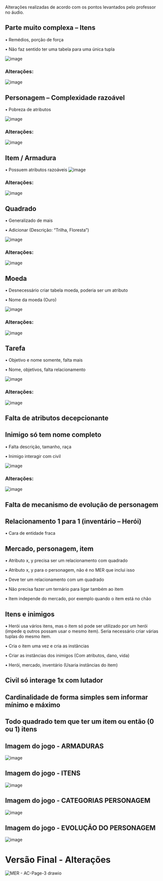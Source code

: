 Alterações realizadas de acordo com os pontos levantados pelo professor no áudio.

## Parte muito complexa – Itens
•	Remédios, porção de força

•	Não faz sentido ter uma tabela para uma única tupla

![image](https://user-images.githubusercontent.com/51385738/158236409-19a875a1-358f-40ba-ab45-49264a2d7d41.png)
### Alterações:
![image](https://user-images.githubusercontent.com/51385738/158236570-4fd0663a-74f2-4366-b9c5-9ac5d9c66d4c.png)


## Personagem – Complexidade razoável
•	Pobreza de atributos

![image](https://user-images.githubusercontent.com/51385738/158236631-b301d257-c304-42c6-a443-234efdaef210.png)
### Alterações:
![image](https://user-images.githubusercontent.com/51385738/158236675-e439a110-ec5d-4592-a2f4-a3a6350f309d.png)

## Item / Armadura
•	Possuem atributos razoáveis
![image](https://user-images.githubusercontent.com/51385738/158236733-adafa229-87e1-44d5-bde7-1eeb6c9265c2.png)
### Alterações:
![image](https://user-images.githubusercontent.com/51385738/158236770-a4016a69-4c3f-4f74-a451-e5ac06f99c9f.png)


## Quadrado
•	Generalizado de mais

•	Adicionar (Descrição: “Trilha, Floresta”)

![image](https://user-images.githubusercontent.com/51385738/158236809-359e3b42-40d3-4b6a-b579-0252d12ced71.png)
### Alterações:
![image](https://user-images.githubusercontent.com/51385738/158236853-53791904-1ed1-41d8-a40b-cf405843aa5f.png)

## Moeda
•	Desnecessário criar tabela moeda, poderia ser um atributo

•	Nome da moeda (Ouro)

![image](https://user-images.githubusercontent.com/51385738/158236969-77a68f4a-7b06-4d5a-a9fd-f451b06db2e7.png)
### Alterações:
![image](https://user-images.githubusercontent.com/51385738/158237061-b0083633-eecd-422a-8772-496be5dac6d2.png)


## Tarefa
•	Objetivo e nome somente, falta mais

•	Nome, objetivos, falta relacionamento

![image](https://user-images.githubusercontent.com/51385738/158237304-4a1da815-ef16-4cb0-903b-c8a2c5ebcb3a.png)
### Alterações:
![image](https://user-images.githubusercontent.com/51385738/158237344-c1309fbf-3fe4-451e-b323-494dc1b80c4d.png)


## Falta de atributos decepcionante

## Inimigo só tem nome completo
•	Falta descrição, tamanho, raça

•	Inimigo interagir com civil

![image](https://user-images.githubusercontent.com/51385738/158237552-894115b0-6ccb-48e5-86c6-cc0a43b3c5fc.png)
### Alterações:
![image](https://user-images.githubusercontent.com/51385738/158237598-4a90b792-8afa-4a60-82fb-8103efec09a4.png)


## Falta de mecanismo de evolução de personagem

## Relacionamento 1 para 1 (inventário – Herói)
•	Cara de entidade fraca

## Mercado, personagem, item
•	Atributo x, y precisa ser um relacionamento com quadrado

•	Atributo x, y para o personagem, não é no MER que inclui isso

•	Deve ter um relacionamento com um quadrado

•	Não precisa fazer um ternário para ligar também ao item

•	Item independe do mercado, por exemplo quando o item está no chão

## Itens e inimigos
•	Herói usa vários itens, mas o item só pode ser utilizado por um herói (impede q outros possam usar o mesmo item). Seria necessário criar várias tuplas do mesmo item.

•	Cria o item uma vez e cria as instâncias

•	Criar as instâncias dos inimigos (Com atributos, dano, vida)

•	Herói, mercado, inventário (Usaria instâncias do item)

## Civil só interage 1x com lutador

## Cardinalidade de forma simples sem informar mínimo e máximo

## Todo quadrado tem que ter um item ou então (0 ou 1) itens

## Imagem do jogo - ARMADURAS
![image](https://user-images.githubusercontent.com/51385738/158241949-5ae34bab-a8da-4f69-8f47-0d6b776874e2.png)

## Imagem do jogo - ITENS
![image](https://user-images.githubusercontent.com/51385738/158242345-cb61efdc-c932-4e41-ab6c-fe888a06b8a4.png)


## Imagem do jogo - CATEGORIAS PERSONAGEM
![image](https://user-images.githubusercontent.com/51385738/158242208-941d517c-3b2e-4e3d-b63b-4b951fdbbeeb.png)

## Imagem do jogo - EVOLUÇÃO DO PERSONAGEM
![image](https://user-images.githubusercontent.com/51385738/158242565-c7b55de9-83a7-42a2-be94-8ac07d73b8ac.png)


# Versão Final - Alterações

![MER - AC-Page-3 drawio](https://user-images.githubusercontent.com/51385738/158240805-6ed14383-598a-41ea-a855-a73e1c112400.png)
